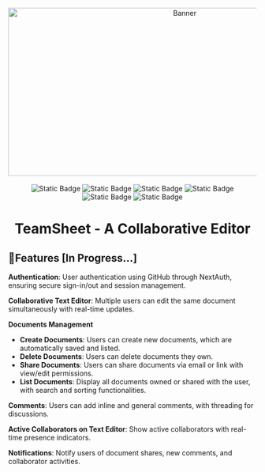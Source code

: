 <div align="center">
  <br />
    <div style={border: 1px}>
      <img src="https://github.com/user-attachments/assets/cf7ec620-464c-4243-bd5d-68a731ada801" width=700 height=340 alt="Banner">
    </div>
  <br />
<!--   ![image](https://github.com/user-attachments/assets/be62ae39-4b3c-4c74-a616-41baf58e2f14)
  ![image](https://github.com/user-attachments/assets/cf7ec620-464c-4243-bd5d-68a731ada801)
 -->

  <div>
    <img alt="Static Badge" src="https://img.shields.io/badge/Next.js-gray?logo=Next.js&logoColor=white&logoSize=auto"/ >
    <img alt="Static Badge" src="https://img.shields.io/badge/TypeScript-blue?logo=TypeScript&logoColor=white&logoSize=auto">
    <img alt="Static Badge" src="https://img.shields.io/badge/Lexical-purple?logoColor=white&logoSize=auto">
    <img alt="Static Badge" src="https://img.shields.io/badge/Next.js-green?logo=Clerk&logoColor=white&logoSize=auto">
    <img alt="Static Badge" src="https://img.shields.io/badge/Lexical-purple?logo=Sentry&logoColor=violet&logoSize=auto">
    <img alt="Static Badge" src="https://img.shields.io/badge/shadcn-black?logo=shadcn%2Fui&logoColor=white&logoSize=auto">
  </div>

  <h1 align="center">TeamSheet - A Collaborative Editor</h1>
</div>


## <a name="features">🔋Features [In Progress...]</a>

**Authentication**: User authentication using GitHub through NextAuth, ensuring secure sign-in/out and session management.

**Collaborative Text Editor**: Multiple users can edit the same document simultaneously with real-time updates.

**Documents Management**
   - **Create Documents**: Users can create new documents, which are automatically saved and listed.
   - **Delete Documents**: Users can delete documents they own.
   - **Share Documents**: Users can share documents via email or link with view/edit permissions.
   - **List Documents**: Display all documents owned or shared with the user, with search and sorting functionalities.

**Comments**: Users can add inline and general comments, with threading for discussions.

**Active Collaborators on Text Editor**: Show active collaborators with real-time presence indicators.

**Notifications**: Notify users of document shares, new comments, and collaborator activities.
<!-- This is a [Next.js](https://nextjs.org) project bootstrapped with [`create-next-app`](https://nextjs.org/docs/app/api-reference/cli/create-next-app).

## Getting Started

First, run the development server:

```bash
npm run dev
# or
yarn dev
# or
pnpm dev
# or
bun dev
```

Open [http://localhost:3000](http://localhost:3000) with your browser to see the result.

You can start editing the page by modifying `app/page.tsx`. The page auto-updates as you edit the file.

This project uses [`next/font`](https://nextjs.org/docs/app/building-your-application/optimizing/fonts) to automatically optimize and load [Geist](https://vercel.com/font), a new font family for Vercel.

## Learn More

To learn more about Next.js, take a look at the following resources:

- [Next.js Documentation](https://nextjs.org/docs) - learn about Next.js features and API.
- [Learn Next.js](https://nextjs.org/learn) - an interactive Next.js tutorial.

You can check out [the Next.js GitHub repository](https://github.com/vercel/next.js) - your feedback and contributions are welcome!

## Deploy on Vercel

The easiest way to deploy your Next.js app is to use the [Vercel Platform](https://vercel.com/new?utm_medium=default-template&filter=next.js&utm_source=create-next-app&utm_campaign=create-next-app-readme) from the creators of Next.js.

Check out our [Next.js deployment documentation](https://nextjs.org/docs/app/building-your-application/deploying) for more details.
-->
